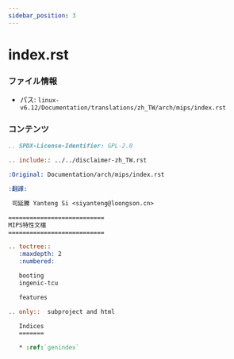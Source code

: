 ```yaml
---
sidebar_position: 3
---
```

# index.rst

### ファイル情報

- パス: `linux-v6.12/Documentation/translations/zh_TW/arch/mips/index.rst`

### コンテンツ

```rst
.. SPDX-License-Identifier: GPL-2.0

.. include:: ../../disclaimer-zh_TW.rst

:Original: Documentation/arch/mips/index.rst

:翻譯:

 司延騰 Yanteng Si <siyanteng@loongson.cn>

===========================
MIPS特性文檔
===========================

.. toctree::
   :maxdepth: 2
   :numbered:

   booting
   ingenic-tcu

   features

.. only::  subproject and html

   Indices
   =======

   * :ref:`genindex`


```
